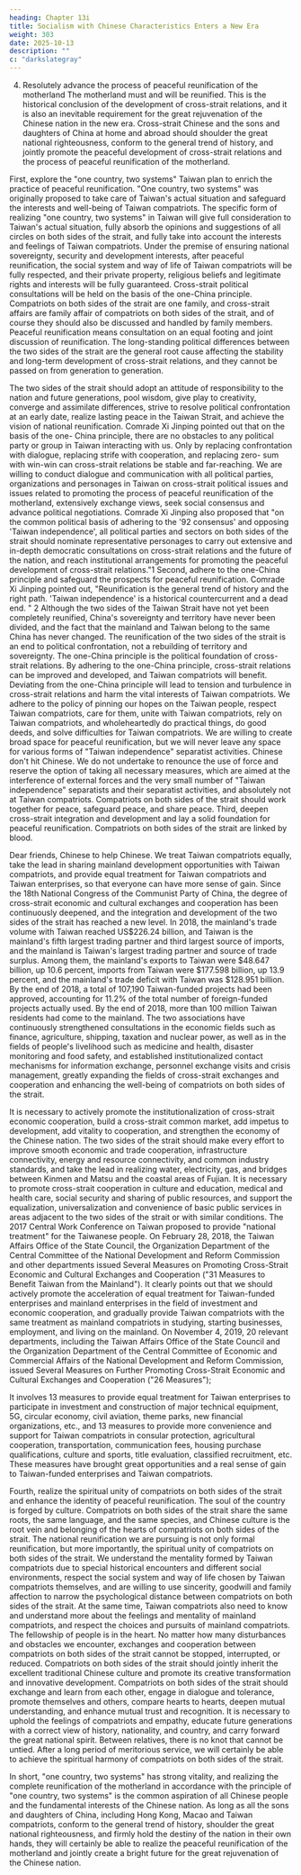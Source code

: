 ```yaml
---
heading: Chapter 13i
title: Socialism with Chinese Characteristics Enters a New Era
weight: 303
date: 2025-10-13
description: ""
c: "darkslategray"
---
```



4. Resolutely advance the process of peaceful reunification of the motherland
The motherland must and will be reunified. This is the historical conclusion of the development of
cross-strait relations, and it is also an inevitable requirement for the great rejuvenation of the Chinese
nation in the new era. Cross-strait Chinese and the sons and daughters of China at home and abroad
should shoulder the great national righteousness, conform to the general trend of history, and jointly
promote the peaceful development of cross-strait relations and the process of peaceful reunification
of the motherland.

First, explore the "one country, two systems" Taiwan plan to enrich the practice of peaceful
reunification. "One country, two systems" was originally proposed to take care of Taiwan's actual
situation and safeguard the interests and well-being of Taiwan compatriots. The specific form of
realizing "one country, two systems" in Taiwan will give full consideration to Taiwan's actual
situation, fully absorb the opinions and suggestions of all circles on both sides of the strait, and fully
take into account the interests and feelings of Taiwan compatriots. Under the premise of ensuring
national sovereignty, security and development interests, after peaceful reunification, the social
system and way of life of Taiwan compatriots will be fully respected, and their private property,
religious beliefs and legitimate rights and interests will be fully guaranteed.
Cross-strait political consultations will be held on the basis of the one-China principle. Compatriots
on both sides of the strait are one family, and cross-strait affairs are family affair of compatriots on
both sides of the strait, and of course they should also be discussed and handled by family members.
Peaceful reunification means consultation on an equal footing and joint discussion of reunification.
The long-standing political differences between the two sides of the strait are the general root cause
affecting the stability and long-term development of cross-strait relations, and they cannot be passed
on from generation to generation.

The two sides of the strait should adopt an attitude of responsibility to the nation and future
generations, pool wisdom, give play to creativity, converge and assimilate differences, strive to
resolve political confrontation at an early date, realize lasting peace in the Taiwan Strait, and achieve
the vision of national reunification. Comrade Xi Jinping pointed out that on the basis of the one-
China principle, there are no obstacles to any political party or group in Taiwan interacting with us.
Only by replacing confrontation with dialogue, replacing strife with cooperation, and replacing zero-
sum with win-win can cross-strait relations be stable and far-reaching. We are willing to conduct
dialogue and communication with all political parties, organizations and personages in Taiwan on
cross-strait political issues and issues related to promoting the process of peaceful reunification of
the motherland, extensively exchange views, seek social consensus and advance political
negotiations. Comrade Xi Jinping also proposed that "on the common political basis of adhering to
the '92 consensus' and opposing 'Taiwan independence', all political parties and sectors on both sides
of the strait should nominate representative personages to carry out extensive and in-depth
democratic consultations on cross-strait relations and the future of the nation, and reach institutional
arrangements for promoting the peaceful development of cross-strait relations."1
Second, adhere to the one-China principle and safeguard the prospects for peaceful reunification.
Comrade Xi Jinping pointed out, "Reunification is the general trend of history and the right path.
'Taiwan independence' is a historical countercurrent and a dead end. " 2 Although the two sides of
the Taiwan Strait have not yet been completely reunified, China's sovereignty and territory have
never been divided, and the fact that the mainland and Taiwan belong to the same China has never
changed. The reunification of the two sides of the strait is an end to political confrontation, not a
rebuilding of territory and sovereignty. The one-China principle is the political foundation of cross-
strait relations. By adhering to the one-China principle, cross-strait relations can be improved and
developed, and Taiwan compatriots will benefit. Deviating from the one-China principle will lead
to tension and turbulence in cross-strait relations and harm the vital interests of Taiwan compatriots.
We adhere to the policy of pinning our hopes on the Taiwan people, respect Taiwan compatriots,
care for them, unite with Taiwan compatriots, rely on Taiwan compatriots, and wholeheartedly do
practical things, do good deeds, and solve difficulties for Taiwan compatriots. We are willing to
create broad space for peaceful reunification, but we will never leave any space for various forms
of "Taiwan independence" separatist activities. Chinese don't hit Chinese. We do not undertake to
renounce the use of force and reserve the option of taking all necessary measures, which are aimed
at the interference of external forces and the very small number of "Taiwan independence"
separatists and their separatist activities, and absolutely not at Taiwan compatriots. Compatriots on
both sides of the strait should work together for peace, safeguard peace, and share peace.
Third, deepen cross-strait integration and development and lay a solid foundation for peaceful
reunification. Compatriots on both sides of the strait are linked by blood.

Dear friends, Chinese to help Chinese. We treat Taiwan compatriots equally, take the lead in sharing
mainland development opportunities with Taiwan compatriots, and provide equal treatment for
Taiwan compatriots and Taiwan enterprises, so that everyone can have more sense of gain. Since
the 18th National Congress of the Communist Party of China, the degree of cross-strait economic
and cultural exchanges and cooperation has been continuously deepened, and the integration and
development of the two sides of the strait has reached a new level. In 2018, the mainland's trade
volume with Taiwan reached US$226.24 billion, and Taiwan is the mainland's fifth largest trading
partner and third largest source of imports, and the mainland is Taiwan's largest trading partner and
source of trade surplus. Among them, the mainland's exports to Taiwan were $48.647 billion, up
10.6 percent, imports from Taiwan were $177.598 billion, up 13.9 percent, and the mainland's trade
deficit with Taiwan was $128.951 billion. By the end of 2018, a total of 107,190 Taiwan-funded
projects had been approved, accounting for 11.2% of the total number of foreign-funded projects
actually used. By the end of 2018, more than 100 million Taiwan residents had come to the mainland.
The two associations have continuously strengthened consultations in the economic fields such as
finance, agriculture, shipping, taxation and nuclear power, as well as in the fields of people's
livelihood such as medicine and health, disaster monitoring and food safety, and established
institutionalized contact mechanisms for information exchange, personnel exchange visits and crisis
management, greatly expanding the fields of cross-strait exchanges and cooperation and enhancing
the well-being of compatriots on both sides of the strait.

It is necessary to actively promote the institutionalization of cross-strait economic cooperation, build
a cross-strait common market, add impetus to development, add vitality to cooperation, and
strengthen the economy of the Chinese nation. The two sides of the strait should make every effort
to improve smooth economic and trade cooperation, infrastructure connectivity, energy and resource
connectivity, and common industry standards, and take the lead in realizing water, electricity, gas,
and bridges between Kinmen and Matsu and the coastal areas of Fujian. It is necessary to promote
cross-strait cooperation in culture and education, medical and health care, social security and sharing
of public resources, and support the equalization, universalization and convenience of basic public
services in areas adjacent to the two sides of the strait or with similar conditions. The 2017 Central
Work Conference on Taiwan proposed to provide "national treatment" for the Taiwanese people.
On February 28, 2018, the Taiwan Affairs Office of the State Council, the Organization Department
of the Central Committee of the National Development and Reform Commission and other
departments issued Several Measures on Promoting Cross-Strait Economic and Cultural Exchanges
and Cooperation ("31 Measures to Benefit Taiwan from the Mainland"). It clearly points out that
we should actively promote the acceleration of equal treatment for Taiwan-funded enterprises and
mainland enterprises in the field of investment and economic cooperation, and gradually provide
Taiwan compatriots with the same treatment as mainland compatriots in studying, starting
businesses, employment, and living on the mainland. On November 4, 2019, 20 relevant
departments, including the Taiwan Affairs Office of the State Council and the Organization
Department of the Central Committee of Economic and Commercial Affairs of the National
Development and Reform Commission, issued Several Measures on Further Promoting Cross-Strait
Economic and Cultural Exchanges and Cooperation ("26 Measures");

It involves 13 measures to provide equal treatment for Taiwan enterprises to participate in
investment and construction of major technical equipment, 5G, circular economy, civil aviation,
theme parks, new financial organizations, etc., and 13 measures to provide more convenience and
support for Taiwan compatriots in consular protection, agricultural cooperation, transportation,
communication fees, housing purchase qualifications, culture and sports, title evaluation, classified
recruitment, etc. These measures have brought great opportunities and a real sense of gain to
Taiwan-funded enterprises and Taiwan compatriots.

Fourth, realize the spiritual unity of compatriots on both sides of the strait and enhance the identity
of peaceful reunification. The soul of the country is forged by culture. Compatriots on both sides of
the strait share the same roots, the same language, and the same species, and Chinese culture is the
root vein and belonging of the hearts of compatriots on both sides of the strait. The national
reunification we are pursuing is not only formal reunification, but more importantly, the spiritual
unity of compatriots on both sides of the strait. We understand the mentality formed by Taiwan
compatriots due to special historical encounters and different social environments, respect the social
system and way of life chosen by Taiwan compatriots themselves, and are willing to use sincerity,
goodwill and family affection to narrow the psychological distance between compatriots on both
sides of the strait. At the same time, Taiwan compatriots also need to know and understand more
about the feelings and mentality of mainland compatriots, and respect the choices and pursuits of
mainland compatriots. The fellowship of people is in the heart. No matter how many disturbances
and obstacles we encounter, exchanges and cooperation between compatriots on both sides of the
strait cannot be stopped, interrupted, or reduced. Compatriots on both sides of the strait should
jointly inherit the excellent traditional Chinese culture and promote its creative transformation and
innovative development. Compatriots on both sides of the strait should exchange and learn from
each other, engage in dialogue and tolerance, promote themselves and others, compare hearts to
hearts, deepen mutual understanding, and enhance mutual trust and recognition. It is necessary to
uphold the feelings of compatriots and empathy, educate future generations with a correct view of
history, nationality, and country, and carry forward the great national spirit. Between relatives, there
is no knot that cannot be untied. After a long period of meritorious service, we will certainly be able
to achieve the spiritual harmony of compatriots on both sides of the strait.

In short, "one country, two systems" has strong vitality, and realizing the complete reunification of
the motherland in accordance with the principle of "one country, two systems" is the common
aspiration of all Chinese people and the fundamental interests of the Chinese nation. As long as all
the sons and daughters of China, including Hong Kong, Macao and Taiwan compatriots, conform
to the general trend of history, shoulder the great national righteousness, and firmly hold the destiny
of the nation in their own hands, they will certainly be able to realize the peaceful reunification of
the motherland and jointly create a bright future for the great rejuvenation of the Chinese nation.

